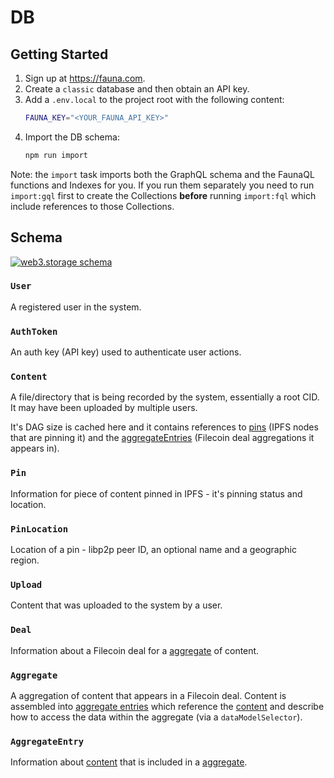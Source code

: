 # DB

## Getting Started

1. Sign up at https://fauna.com.
2. Create a `classic` database and then obtain an API key.
3. Add a `.env.local` to the project root with the following content:
    ```sh
    FAUNA_KEY="<YOUR_FAUNA_API_KEY>"
    ```
4. Import the DB schema:
    ```sh
    npm run import
    ```

Note: the `import` task imports both the GraphQL schema and the FaunaQL functions and Indexes for you. If you run them separately you need to run `import:gql` first to create the Collections **before** running `import:fql` which include references to those Collections.

## Schema

[![web3.storage schema](https://user-images.githubusercontent.com/152863/125276207-dc959980-e307-11eb-99fb-3f0c81d61b8f.jpg)](https://user-images.githubusercontent.com/152863/125276207-dc959980-e307-11eb-99fb-3f0c81d61b8f.jpg)

### `User`

A registered user in the system.

### `AuthToken`

An auth key (API key) used to authenticate user actions.

### `Content`

A file/directory that is being recorded by the system, essentially a root CID. It may have been uploaded by multiple users.

It's DAG size is cached here and it contains references to [pins](#pin) (IPFS nodes that are pinning it) and the [aggregateEntries](#aggregateentry) (Filecoin deal aggregations it appears in).

### `Pin`

Information for piece of content pinned in IPFS - it's pinning status and location.

### `PinLocation`

Location of a pin - libp2p peer ID, an optional name and a geographic region.

### `Upload`

Content that was uploaded to the system by a user.

### `Deal`

Information about a Filecoin deal for a [aggregate](#aggregate) of content.

### `Aggregate`

A aggregation of content that appears in a Filecoin deal. Content is assembled into [aggregate entries](#aggregateentry) which reference the [content](#content) and describe how to access the data within the aggregate (via a `dataModelSelector`).

### `AggregateEntry`

Information about [content](#content) that is included in a [aggregate](#aggregate). 


